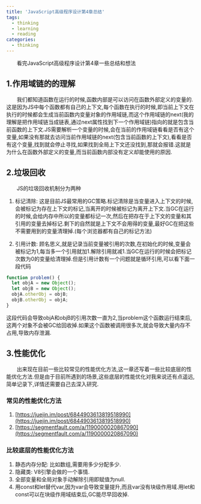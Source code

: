 ```yaml
---
title: 'JavaScript高级程序设计第4章总结'
tags:
  - thinking
  - learning
  - reading
categories:
  - thinking
---
```

&emsp;&emsp;看完JavaScript高级程序设计第4章一些总结和想法

 
## 1.作用域链的的理解
&emsp;&emsp;我们都知道函数在运行的时候,函数内部是可以访问在函数外部定义的变量的.这是因为JS中每个函数都有自己的上下文,每个函数在执行的时候,即当前上下文在执行的时候都会生成当前函数内变量对象的作用域链,而这个作用域链的next(我的理解是把作用域链当成链表,通过next属性找到下一个作用域链)指向的就是包含当前函数的上下文.JS需要解析一个变量的时候,会在当前的作用域链看看是否有这个变量,如果没有那就去访问当前作用域链的next(包含当前函数的上下文),看看是否有这个变量,找到就会停止寻找,如果找到全局上下文还没找到,那就会报错.这就是为什么在函数外部定义的变量,而当前函数内部没有定义却能使用的原因.

## 2.垃圾回收
&emsp;&emsp;JS的垃圾回收机制分为两种

1. 标记清除: 这是目前JS最常用的GC策略.标记清除是当变量进入上下文的时候,会被标记为存在上下文的标记,当离开的时候被标记为离开上下文.当GC在运行的时候,会给内存中所以的变量都标记一次,然后在把存在于上下文的变量和其引用的变量去掉标记.剩下的自然就是上下文不会用得的变量,最好GC在把这些不需要用到的变量清理掉.(每个浏览器都有自己的标记方法)

2. 引用计数: 顾名思义,就是记录当前变量被引用的次数,在初始化的时候,变量会被标记为1,每当多一个引用就加1.解除引用就减1.当GC在运行的时候会把标记次数为0的变量给清理掉.但是引用计数有一个问题就是循环引用,可以看下面一段代码
```js
function problem() {
  let objA = new Object();
  let objB = new Object();
  objA.otherObj = objB;
  objB.otherObj = objA;
}
```
这段代码会导致objA和objB的引用次数一直为2,当problem这个函数运行结束后,这两个对象不会被GC给回收掉.如果这个函数被调用很多次,就会导致大量内存不占用,导致内存泄漏.

## 3.性能优化
&emsp;&emsp;出来现在目前一些比较常见的性能优化方法,这一章还写着一些比较底层的性能优化方法.但是由于目前所遇到的场景,这些底层的性能优化对我来说还有点遥远,简单记录下,详情还需要自己去深入研究.

### 常见的性能优化方法
  1. [https://juejin.im/post/6844903613819518990](https://juejin.im/post/6844903613819518990)
  1. [https://segmentfault.com/a/1190000020867090](https://segmentfault.com/a/1190000020867090)

### 比较底层的性能优化方法
  1. 静态内存分配: 比如数组,需要用多少分配多少.
  2. 隐藏类: V8引擎会做的一个事情.
  3. 全部变量和全局对象手动解除引用即赋值为null.
  4. 用const和let替代var,因为var会导致变量提升,而且var没有块级作用域.用let和const可以在块级作用域结束后,GC能尽早回收掉.